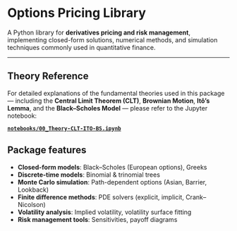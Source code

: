 # Options Pricing Library

A Python library for **derivatives pricing and risk management**, implementing closed-form solutions, numerical methods, and simulation techniques commonly used in quantitative finance.

---
## Theory Reference

For detailed explanations of the fundamental theories used in this package — including the **Central Limit Theorem (CLT)**, **Brownian Motion**, **Itô’s Lemma**, and the **Black–Scholes Model** — please refer to the Jupyter notebook:

**[`notebooks/00_Theory-CLT-ITO-BS.ipynb`](notebooks/00_Theory-CLT-ITO-BS.ipynb)**

## Package features
- **Closed-form models**: Black–Scholes (European options), Greeks
- **Discrete-time models**: Binomial & trinomial trees
- **Monte Carlo simulation**: Path-dependent options (Asian, Barrier, Lookback)
- **Finite difference methods**: PDE solvers (explicit, implicit, Crank–Nicolson)
- **Volatility analysis**: Implied volatility, volatility surface fitting
- **Risk management tools**: Sensitivities, payoff diagrams

